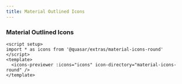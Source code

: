 ```yaml
---
title: Material Outlined Icons
---
```


### Material Outlined Icons

```vue live hide-code
<script setup>
import * as icons from '@quasar/extras/material-icons-round'
</script>
<template>
  <icons-previewer :icons="icons" icon-directory="material-icons-round" />
</template>
```